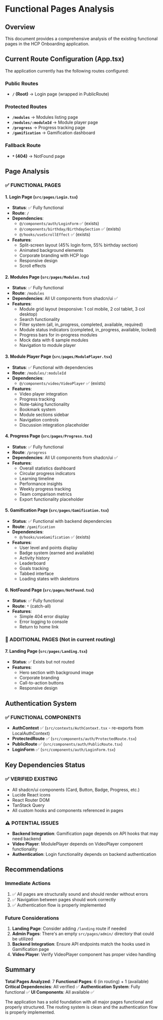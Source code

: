 # Functional Pages Analysis

## Overview
This document provides a comprehensive analysis of the existing functional pages in the HCP Onboarding application.

## Current Route Configuration (App.tsx)

The application currently has the following routes configured:

### Public Routes
- **`/` (Root)** → Login page (wrapped in PublicRoute)

### Protected Routes
- **`/modules`** → Modules listing page
- **`/modules/:moduleId`** → Module player page
- **`/progress`** → Progress tracking page  
- **`/gamification`** → Gamification dashboard

### Fallback Route
- **`*` (404)** → NotFound page

## Page Analysis

### ✅ FUNCTIONAL PAGES

#### 1. Login Page (`src/pages/Login.tsx`)
- **Status**: ✅ Fully functional
- **Route**: `/`
- **Dependencies**: 
  - `@/components/auth/LoginForm` ✅ (exists)
  - `@/components/birthday/BirthdaySection` ✅ (exists)
  - `@/hooks/useScrollEffect` ✅ (exists)
- **Features**:
  - Split-screen layout (45% login form, 55% birthday section)
  - Animated background elements
  - Corporate branding with HCP logo
  - Responsive design
  - Scroll effects

#### 2. Modules Page (`src/pages/Modules.tsx`)
- **Status**: ✅ Fully functional
- **Route**: `/modules`
- **Dependencies**: All UI components from shadcn/ui ✅
- **Features**:
  - Module grid layout (responsive: 1 col mobile, 2 col tablet, 3 col desktop)
  - Search functionality
  - Filter system (all, in_progress, completed, available, required)
  - Module status indicators (completed, in_progress, available, locked)
  - Progress bars for in-progress modules
  - Mock data with 6 sample modules
  - Navigation to module player

#### 3. Module Player Page (`src/pages/ModulePlayer.tsx`)
- **Status**: ✅ Functional with dependencies
- **Route**: `/modules/:moduleId`
- **Dependencies**: 
  - `@/components/video/VideoPlayer` ✅ (exists)
- **Features**:
  - Video player integration
  - Progress tracking
  - Note-taking functionality
  - Bookmark system
  - Module sections sidebar
  - Navigation controls
  - Discussion integration placeholder

#### 4. Progress Page (`src/pages/Progress.tsx`)
- **Status**: ✅ Fully functional
- **Route**: `/progress`
- **Dependencies**: All UI components from shadcn/ui ✅
- **Features**:
  - Overall statistics dashboard
  - Circular progress indicators
  - Learning timeline
  - Performance insights
  - Weekly progress tracking
  - Team comparison metrics
  - Export functionality placeholder

#### 5. Gamification Page (`src/pages/Gamification.tsx`)
- **Status**: ✅ Functional with backend dependencies
- **Route**: `/gamification`
- **Dependencies**: 
  - `@/hooks/useGamification` ✅ (exists)
- **Features**:
  - User level and points display
  - Badge system (earned and available)
  - Activity history
  - Leaderboard
  - Goals tracking
  - Tabbed interface
  - Loading states with skeletons

#### 6. NotFound Page (`src/pages/NotFound.tsx`)
- **Status**: ✅ Fully functional
- **Route**: `*` (catch-all)
- **Features**:
  - Simple 404 error display
  - Error logging to console
  - Return to home link

### 📄 ADDITIONAL PAGES (Not in current routing)

#### 7. Landing Page (`src/pages/Landing.tsx`)
- **Status**: ✅ Exists but not routed
- **Features**:
  - Hero section with background image
  - Corporate branding
  - Call-to-action buttons
  - Responsive design

## Authentication System

### ✅ FUNCTIONAL COMPONENTS
- **AuthContext** ✅ (`src/contexts/AuthContext.tsx` - re-exports from LocalAuthContext)
- **ProtectedRoute** ✅ (`src/components/auth/ProtectedRoute.tsx`)
- **PublicRoute** ✅ (`src/components/auth/PublicRoute.tsx`)
- **LoginForm** ✅ (`src/components/auth/LoginForm.tsx`)

## Key Dependencies Status

### ✅ VERIFIED EXISTING
- All shadcn/ui components (Card, Button, Badge, Progress, etc.)
- Lucide React icons
- React Router DOM
- TanStack Query
- All custom hooks and components referenced in pages

### ⚠️ POTENTIAL ISSUES
- **Backend Integration**: Gamification page depends on API hooks that may need backend
- **Video Player**: ModulePlayer depends on VideoPlayer component functionality
- **Authentication**: Login functionality depends on backend authentication

## Recommendations

### Immediate Actions
1. ✅ All pages are structurally sound and should render without errors
2. ✅ Navigation between pages should work correctly
3. ✅ Authentication flow is properly implemented

### Future Considerations
1. **Landing Page**: Consider adding `/landing` route if needed
2. **Admin Pages**: There's an empty `src/pages/admin/` directory that could be utilized
3. **Backend Integration**: Ensure API endpoints match the hooks used in Gamification page
4. **Video Player**: Verify VideoPlayer component has proper video handling

## Summary

**Total Pages Analyzed**: 7
**Functional Pages**: 6 (in routing) + 1 (available)
**Critical Dependencies**: All verified ✅
**Authentication System**: Fully functional ✅
**UI Components**: All available ✅

The application has a solid foundation with all major pages functional and properly structured. The routing system is clean and the authentication flow is properly implemented.